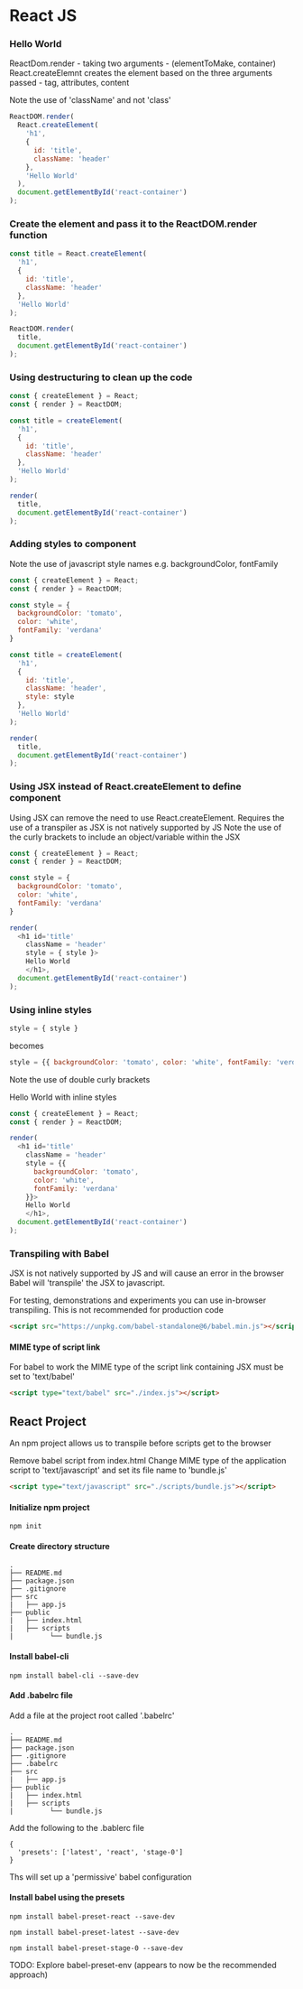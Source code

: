 # React JS

### Hello World

ReactDom.render - taking two arguments - (elementToMake, container)
React.createElemnt creates the element based on the three arguments passed - tag, attributes, content

Note the use of 'className' and not 'class'

```javascript
ReactDOM.render(
  React.createElement(
    'h1',
    {
      id: 'title',
      className: 'header'
    },
    'Hello World'
  ),
  document.getElementById('react-container')
);
```

### Create the element and pass it to the ReactDOM.render function


```javascript
const title = React.createElement(
  'h1',
  {
    id: 'title',
    className: 'header'
  },
  'Hello World'
);

ReactDOM.render(
  title,
  document.getElementById('react-container')
);
```

### Using destructuring to clean up the code

```javascript
const { createElement } = React;
const { render } = ReactDOM;

const title = createElement(
  'h1',
  {
    id: 'title',
    className: 'header'
  },
  'Hello World'
);

render(
  title,
  document.getElementById('react-container')
);
```

### Adding styles to component

Note the use of javascript style names e.g. backgroundColor, fontFamily

```javascript
const { createElement } = React;
const { render } = ReactDOM;

const style = {
  backgroundColor: 'tomato',
  color: 'white',
  fontFamily: 'verdana'
}

const title = createElement(
  'h1',
  {
    id: 'title',
    className: 'header',
    style: style
  },
  'Hello World'
);

render(
  title,
  document.getElementById('react-container')
);
```

### Using JSX instead of React.createElement to define component

Using JSX can remove the need to use React.createElement.
Requires the use of a transpiler as JSX is not natively supported by JS
Note the use of the curly brackets to include an object/variable within
the JSX


```javascript
const { createElement } = React;
const { render } = ReactDOM;

const style = {
  backgroundColor: 'tomato',
  color: 'white',
  fontFamily: 'verdana'
}

render(
  <h1 id='title'
    className = 'header'
    style = { style }>
    Hello World
    </h1>,
  document.getElementById('react-container')
);
```

### Using inline styles

```javascript
style = { style }
```

becomes

```javascript
style = {{ backgroundColor: 'tomato', color: 'white', fontFamily: 'verdana'}}
```

Note the use of double curly brackets

Hello World with inline styles

```javascript
const { createElement } = React;
const { render } = ReactDOM;

render(
  <h1 id='title'
    className = 'header'
    style = {{
      backgroundColor: 'tomato',
      color: 'white',
      fontFamily: 'verdana'
    }}>
    Hello World
    </h1>,
  document.getElementById('react-container')
);
```

### Transpiling with Babel

JSX is not natively supported by JS and will cause an error in the browser
Babel will 'transpile' the JSX to javascript.

For testing, demonstrations and experiments you can use
in-browser transpiling. This is not recommended for production code

```html
<script src="https://unpkg.com/babel-standalone@6/babel.min.js"></script>
```

#### MIME type of script link

For babel to work the MIME type of the script link containing JSX
must be set to 'text/babel'

```html
<script type="text/babel" src="./index.js"></script>
```


## React Project

An npm project allows us to transpile before scripts get to the browser

Remove babel script from index.html
Change MIME type of the application script to 'text/javascript'
and set its file name to 'bundle.js'

```html
<script type="text/javascript" src="./scripts/bundle.js"></script>
```

#### Initialize npm project

```console
npm init
```

#### Create directory structure

```
.
├── README.md
├── package.json
├── .gitignore
├── src
|   ├── app.js
├── public
|   ├── index.html
|   ├── scripts
|         └── bundle.js
```

#### Install babel-cli

```
npm install babel-cli --save-dev
```

#### Add .babelrc file

Add a file at the project root called '.babelrc'

```
.
├── README.md
├── package.json
├── .gitignore
├── .babelrc
├── src
|   ├── app.js
├── public
|   ├── index.html
|   ├── scripts
|         └── bundle.js
```
Add the following to the .bablerc file

```
{
  'presets': ['latest', 'react', 'stage-0']
}
```

Ths will set up a 'permissive' babel configuration

#### Install babel using the presets

```console
npm install babel-preset-react --save-dev
```

```console
npm install babel-preset-latest --save-dev
```

```console
npm install babel-preset-stage-0 --save-dev
```

TODO: Explore babel-preset-env (appears to now be the recommended approach)
